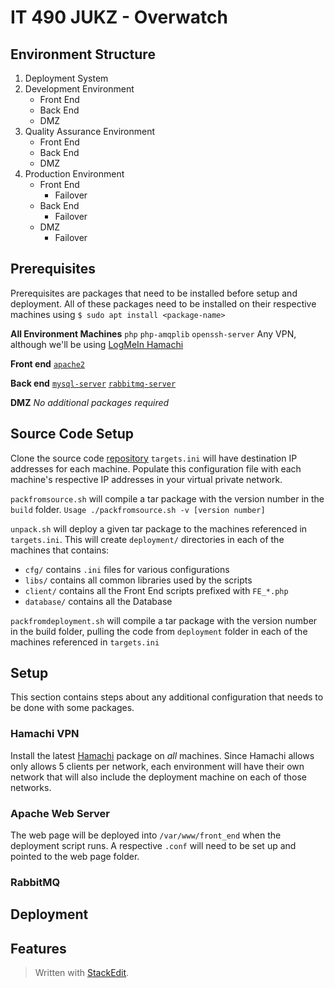 
# IT 490 JUKZ - Overwatch 
## Environment Structure
1. Deployment System 
2. Development Environment
	* Front End
	* Back End
	* DMZ 
3. Quality Assurance Environment
	* Front End
	* Back End
	* DMZ 
5. Production Environment
	* Front End
		* Failover
	* Back End
		* Failover
	* DMZ 
		* Failover

## Prerequisites
Prerequisites are packages that need to be installed before setup and deployment. All of these packages need to be installed on their respective machines using ``$ sudo apt install <package-name>``

**All Environment Machines**
``php``
``php-amqplib``
``openssh-server``
Any VPN, although we'll be using [LogMeIn Hamachi](#hamachi-vpn) 

**Front end**
[``apache2``](#apache-web-server)

**Back end**
[``mysql-server``](#mysql-server)
[``rabbitmq-server``](#rabbitmq)

**DMZ**
_No additional packages required_
## Source Code Setup
Clone the source code [repository](https://github.com/urasurasuras/it490)
``targets.ini`` will have destination IP addresses for each machine.
Populate this configuration file with each machine's respective IP addresses in your virtual private network.

``packfromsource.sh`` will compile a tar package with the version number in the ``build`` folder.
``Usage ./packfromsource.sh -v [version number]``

``unpack.sh`` will deploy a given tar package to the machines referenced in ``targets.ini``.
This will create ``deployment/`` directories in each of the machines that contains:
* ``cfg/`` contains ``.ini`` files for various configurations
* ``libs/`` contains all common libraries used by the scripts
* ``client/`` contains all the Front End scripts prefixed with ``FE_*.php``
* ``database/`` contains all the Database 


``packfromdeployment.sh`` will compile a tar package with the version number in the build folder, pulling the code from ``deployment`` folder in each of the machines referenced in ``targets.ini``


## Setup
This section contains steps about any additional configuration that needs to be done with some packages.
### Hamachi VPN
Install the latest [Hamachi](https://www.vpn.net/linux) package on *all* machines. Since Hamachi allows only allows 5 clients per network, each environment will have their own network that will also include the deployment machine on each of those networks. 
### Apache Web Server
The web page will be deployed into ``/var/www/front_end`` when the deployment script runs. A respective ``.conf`` will need to be set up and pointed to the web page folder.
### RabbitMQ
### 
## Deployment
## Features


> Written with [StackEdit](https://stackedit.io/).
<!--stackedit_data:
eyJoaXN0b3J5IjpbMTQ1NjIwNDAyNywyNDU3MjcwMDAsLTEyNT
czMTE5ODMsLTY0MDE5Mzc5MSwxOTI2NzU2MTA3LC00MzA5OTAx
MjMsNjY0MDAxODIsMTg5MzQ1MjIwNCwxMjA3MjUwMDUwLC0zOT
gxMTk4MzcsLTczMTAwMTUzMiwzMzg3NjM3NjQsMTY5MTQyNjE3
MywtMTczODAwNzE3MSwtMzI2OTIzOTkzLDEzNzU0ODEwODMsMz
UzOTA4Mzg1LC04MDgyNjY2MjgsLTIwMDg1MDA1MzAsMTUyMzQ4
MzgzXX0=
-->